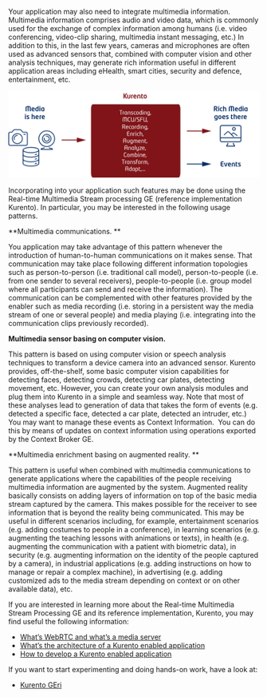 Your application may also need to integrate multimedia information. Multimedia
information comprises audio and video data, which is commonly used for the
exchange of complex information among humans (i.e. video conferencing,
video-clip sharing, multimedia instant messaging, etc.) In addition to this, in
the last few years, cameras and microphones are often used as advanced sensors
that, combined with computer vision and other analysis techniques, may generate
rich information useful in different application areas including eHealth, smart
cities, security and defence, entertainment, etc.

[![4](images/4.png)](images/4.png)

Incorporating into your application such features may be done using the
Real-time Multimedia Stream processing GE (reference implementation Kurento). In
particular, you may be interested in the following usage patterns.

**Multimedia communications. **

You application may take advantage of this pattern whenever the introduction of
human-to-human communications on it makes sense. That communication may take
place following different information topologies such as person-to-person (i.e.
traditional call model), person-to-people (i.e. from one sender to several
receivers), people-to-people (i.e. group model where all participants can send
and receive the information). The communication can be complemented with other
features provided by the enabler such as media recording (i.e. storing in a
persistent way the media stream of one or several people) and media playing
(i.e. integrating into the communication clips previously recorded).

**Multimedia sensor basing on computer vision.**

This pattern is based on using computer vision or speech analysis techniques to
transform a device camera into an advanced sensor. Kurento provides,
off-the-shelf, some basic computer vision capabilities for detecting faces,
detecting crowds, detecting car plates, detecting movement, etc. However, you
can create your own analysis modules and plug them into Kurento in a simple and
seamless way. Note that most of these analyses lead to generation of data that
takes the form of events (e.g. detected a specific face, detected a car plate,
detected an intruder, etc.) You may want to manage these events as Context
Information.  You can do this by means of updates on context information using
operations exported by the Context Broker GE.

**Multimedia enrichment basing on augmented reality. **

This pattern is useful when combined with multimedia communications to generate
applications where the capabilities of the people receiving multimedia
information are augmented by the system. Augmented reality basically consists on
adding layers of information on top of the basic media stream captured by the
camera. This makes possible for the receiver to see information that is beyond
the reality being communicated. This may be useful in different scenarios
including, for example, entertainment scenarios (e.g. adding costumes to people
in a conference), in learning scenarios (e.g. augmenting the teaching lessons
with animations or texts), in health (e.g. augmenting the communication with a
patient with biometric data), in security (e.g. augmenting information on the
identity of the people captured by a camera), in industrial applications (e.g.
adding instructions on how to manage or repair a complex machine), in
advertising (e.g. adding customized ads to the media stream depending on context
or on other available data), etc.

If you are interested in learning more about the Real-time Multimedia Stream
Processing GE and its reference implementation, Kurento, you may find useful the
following information:

-   [What’s WebRTC and what’s a media server](/processing/kurento/whats-webrtc-and-whats-a-media-server.md)
-   [What’s the architecture of a Kurento enabled application](/processing/kurento/whats-the-architecture-of-a-kurento-enabled-application.md)
-   [How to develop a Kurento enabled application](/processing/kurento/how-to-develop-a-kurento-enabled-application.md)

If you want to start experimenting and doing hands-on work, have a look at:

-   [Kurento GEri](https://github.com/Kurento/kurento-media-server)
